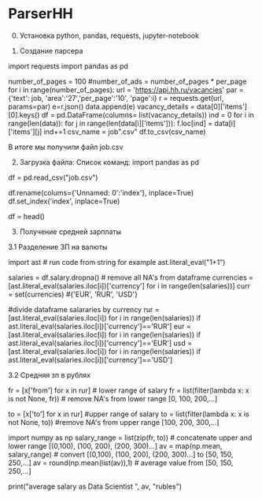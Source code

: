 # ParserHH
0. Установка python, pandas, requests, jupyter-notebook

1. Создание парсера

import requests
import pandas as pd



number_of_pages = 100
#number_of_ads = number_of_pages * per_page
for i in range(number_of_pages):
	url = 'https://api.hh.ru/vacancies'
	par = {'text': job, 'area':'27','per_page':'10', 'page':i}
	r = requests.get(url, params=par)
	e=r.json()
	data.append(e)
	vacancy_details = data[0]['items'][0].keys()
	df = pd.DataFrame(columns= list(vacancy_details))
	ind = 0
	for i in range(len(data)):
	    	for j in range(len(data[i]['items'])):
	    	f.loc[ind] = data[i]['items'][j]
	    	ind+=1
csv_name = job".csv"
df.to_csv(csv_name)


В итоге мы получили файл job.csv

2. Загрузка файла:
Список команд:
import pandas as pd

df = pd.read_csv("job.csv")


df.rename(colums={'Unnamed: 0':'index'}, inplace=True)
df.set_index('index', inplace=True)


df = head()

3. Получение средней зарплаты

3.1 Разделение ЗП на валюты

import ast # run code from string for example ast.literal_eval("1+1") 

salaries = df.salary.dropna() # remove all NA's from dataframe
currencies = [ast.literal_eval(salaries.iloc[i])['currency'] for i in range(len(salaries))]
curr = set(currencies) #{'EUR', 'RUR', 'USD'}

#divide dataframe salararies by currency
rur = [ast.literal_eval(salaries.iloc[i]) for i in range(len(salaries)) if ast.literal_eval(salaries.iloc[i])['currency']=='RUR']
eur = [ast.literal_eval(salaries.iloc[i]) for i in range(len(salaries)) if ast.literal_eval(salaries.iloc[i])['currency']=='EUR']
usd = [ast.literal_eval(salaries.iloc[i]) for i in range(len(salaries)) if ast.literal_eval(salaries.iloc[i])['currency']=='USD']

3.2 Средняя зп в рублях

fr = [x['from'] for x in rur] # lower range of salary
fr = list(filter(lambda x: x is not None, fr)) # remove NA's from lower range [0, 100, 200,...]

to = [x['to'] for x in rur] #upper range of salary
to = list(filter(lambda x: x is not None, to)) #remove NA's from upper range [100, 200, 300,...]

import numpy as np
salary_range = list(zip(fr, to)) # concatenate upper and lower range  [(0,100), (100, 200), (200, 300)...]
av = map(np.mean, salary_range) # convert [(0,100), (100, 200), (200, 300)...] to [50, 150, 250,...]
av = round(np.mean(list(av)),1) # average value from [50, 150, 250,...]

print("average salary as Data Scientist ", av, "rubles")

